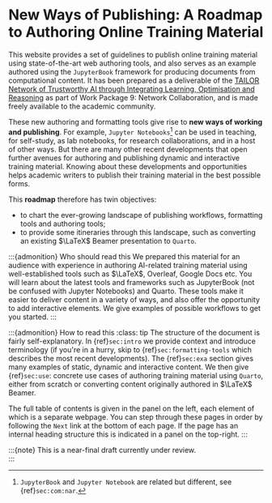 # New Ways of Publishing: A Roadmap to Authoring Online Training Material

This website provides a set of guidelines to publish online training material
using state-of-the-art web authoring tools, and also serves as an example authored 
using the `JupyterBook` framework for producing documents from computational content.
It has been prepared as a deliverable of the 
[TAILOR Network of Trustworthy AI through Integrating Learning, Optimisation and Reasoning](https://tailor-network.eu) 
as part of Work Package 9: Network Collaboration, 
and is made freely available to the academic community. 

These new authoring and formatting tools give rise to **new ways of working and publishing**. 
For example, `Jupyter Notebooks`[^jupyter] can be used in teaching, for self-study, as lab notebooks, for research collaborations, and in a host of other ways. 
But there are many other recent developments that open further avenues for authoring and publishing dynamic and interactive training material. 
Knowing about these developments and opportunities helps academic writers to publish their training material in the best possible forms. 

This **roadmap** therefore has twin objectives: 
- to chart the ever-growing landscape of publishing workflows, formatting tools and authoring tools; 
- to provide some itineraries through this landscape, such as converting an existing $\LaTeX$ Beamer presentation to `Quarto`. 

[^jupyter]:  `JupyterBook` and `Jupyter Notebook` are related but different, see {ref}`sec:com:nar`.

:::{admonition} Who should read this
We prepared this material for an audience with experience in authoring AI-related training material using well-established tools such as $\LaTeX$, Overleaf, Google Docs etc. You will learn about the latest tools and frameworks such as JupyterBook (not be confused with Jupyter Notebooks) and Quarto. These tools make it easier to deliver content in a variety of ways, and also offer the opportunity to add interactive elements. We give examples of possible workflows to get you started. 
:::

:::{admonition} How to read this
:class: tip
The structure of the document is fairly self-explanatory. 
In {ref}`sec:intro` we provide context and introduce terminology
(if you're in a hurry, skip to {ref}`sec:formatting-tools` which describes the most recent developments). 
The {ref}`sec:exa` section gives many examples of static, dynamic and interactive content. 
We then give {ref}`sec:use`: concrete use cases of authoring training material using `Quarto`,
either from scratch or converting content originally authored in $\LaTeX$ Beamer. 

The full table of contents is given in the panel on the left, each element of which is a separate webpage. 
You can step through these pages in order by following the `Next` link at the bottom of each page. 
If the page has an internal heading structure this is indicated in a panel on the top-right. 
:::

:::{note} This is a near-final draft currently under review.  
:::
